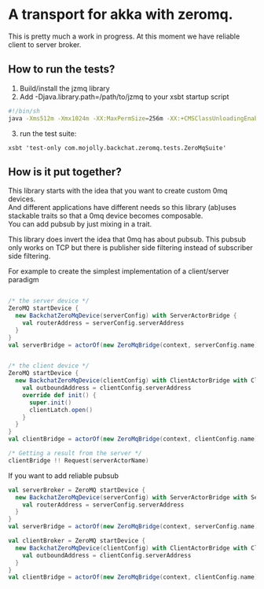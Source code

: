 # A transport for akka with zeromq.

This is pretty much a work in progress.
At this moment we have reliable client to server broker. 

## How to run the tests?
1. Build/install the jzmq library
2. Add -Djava.library.path=/path/to/jzmq to your xsbt startup script  
```bash
#!/bin/sh
java -Xms512m -Xmx1024m -XX:MaxPermSize=256m -XX:+CMSClassUnloadingEnabled  -Djava.library.path=/usr/local/lib -Dfile.encoding='UTF-8' -jar `dirname $0`/xsbt-launch.jar "$@"
```
3. run the test suite:  
```
xsbt 'test-only com.mojolly.backchat.zeromq.tests.ZeroMqSuite'  
```
## How is it put together?

This library starts with the idea that you want to create custom 0mq devices.  
And different applications have different needs so this library (ab)uses stackable traits so that a 0mq device becomes composable.  
You can add pubsub by just mixing in a trait.

This library does invert the idea that 0mq has about pubsub. This pubsub only works on TCP but there is publisher side filtering 
instead of subscriber side filtering.

For example to create the simplest implementation of a client/server paradigm 

```scala

/* the server device */
ZeroMQ startDevice {
  new BackchatZeroMqDevice(serverConfig) with ServerActorBridge {
    val routerAddress = serverConfig.serverAddress
  }
}
val serverBridge = actorOf(new ZeroMqBridge(context, serverConfig.name) with ServerBridge).start()


/* the client device */
ZeroMQ startDevice {
  new BackchatZeroMqDevice(clientConfig) with ClientActorBridge with ClientBroker {
    val outboundAddress = clientConfig.serverAddress
    override def init() {
      super.init()
      clientLatch.open()
    }
  }
}
val clientBridge = actorOf(new ZeroMqBridge(context, clientConfig.name) with ClientBridge).start()

/* Getting a result from the server */
clientBridge !! Request(serverActorName)

```

If you want to add reliable pubsub

```scala
val serverBroker = ZeroMQ startDevice {
  new BackchatZeroMqDevice(serverConfig) with ServerActorBridge with ServerPubSubPublisher {
    val routerAddress = serverConfig.serverAddress
  }
}
val serverBridge = actorOf(new ZeroMqBridge(context, serverConfig.name) with ServerBridge with PublisherBridge).start()

val clientBroker = ZeroMQ startDevice {
  new BackchatZeroMqDevice(clientConfig) with ClientActorBridge with ClientBroker with ClientPubSubSubscriber {
    val outboundAddress = clientConfig.serverAddress
  }
}
val clientBridge = actorOf(new ZeroMqBridge(context, clientConfig.name) with ClientBridge with SubscriberBridge).start()
```
